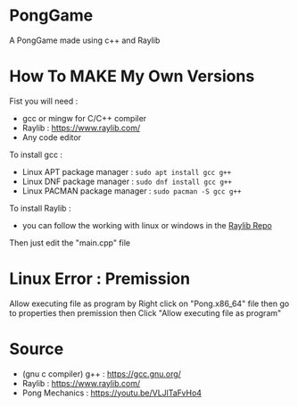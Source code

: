 # PongGame
A PongGame made using c++ and Raylib

# How To MAKE My Own Versions
Fist you will need :
 - gcc or mingw for C/C++ compiler
 - Raylib : https://www.raylib.com/
 - Any code editor  

To install gcc :
 - Linux APT package manager : ```sudo apt install gcc g++```
 - Linux DNF package manager : ```sudo dnf install gcc g++```
 - Linux PACMAN package manager : ```sudo pacman -S gcc g++```  

To install Raylib :
 - you can follow the working with linux or windows in the [Raylib Repo](https://github.com/raysan5/raylib)

Then just edit the "main.cpp" file

# Linux Error : Premission
Allow executing file as program by Right click on "Pong.x86_64" file
then go to properties then premission then Click "Allow executing file as program"

# Source
 - (gnu c compiler) g++ : https://gcc.gnu.org/
 - Raylib               : https://www.raylib.com/
 - Pong Mechanics       : https://youtu.be/VLJlTaFvHo4 
